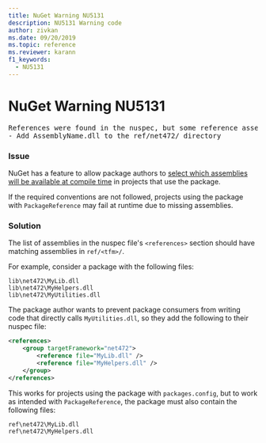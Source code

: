 ```yaml
---
title: NuGet Warning NU5131
description: NU5131 Warning code
author: zivkan
ms.date: 09/20/2019
ms.topic: reference
ms.reviewer: karann
f1_keywords: 
  - NU5131
---
```


# NuGet Warning NU5131

<pre>References were found in the nuspec, but some reference assemblies were not found in both the nuspec and ref folder. Add the following reference assemblies:
- Add AssemblyName.dll to the ref/net472/ directory</pre>

### Issue

NuGet has a feature to allow package authors to [select which assemblies will be available at compile time](https://docs.microsoft.com/en-gb/nuget/create-packages/select-assemblies-referenced-by-projects) in projects that use the package.

If the required conventions are not followed, projects using the package with `PackageReference` may fail at runtime due to missing assemblies.

### Solution

The list of assemblies in the nuspec file's `<references>` section should have matching assemblies in `ref/<tfm>/`.

For example, consider a package with the following files:

```text
lib\net472\MyLib.dll
lib\net472\MyHelpers.dll
lib\net472\MyUtilities.dll
```

The package author wants to prevent package consumers from writing code that directly calls `MyUtilities.dll`, so they add the following to their nuspec file:

```xml
<references>
    <group targetFramework="net472">
        <reference file="MyLib.dll" />
        <reference file="MyHelpers.dll" />
    </group>
</references>
```

This works for projects using the package with `packages.config`, but to work as intended with `PackageReference`, the package must also contain the following files:

```text
ref\net472\MyLib.dll
ref\net472\MyHelpers.dll
```
